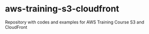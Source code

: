 # aws-training-s3-cloudfront
Repository with codes and examples for AWS Training Course S3 and CloudFront
